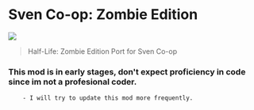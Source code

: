 # Sven Co-op: Zombie Edition
![](https://i.imgur.com/M8k4ipr.png)
> Half-Life: Zombie Edition Port for Sven Co-op

### This mod is in early stages, don't expect proficiency in code since im not a profesional coder.
        - I will try to update this mod more frequently.